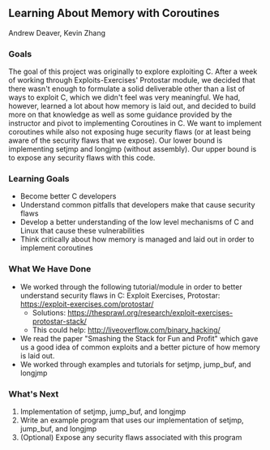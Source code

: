## Learning About Memory with Coroutines 
Andrew Deaver, Kevin Zhang

### Goals

The goal of this project was originally to explore exploiting C. After a week of working through Exploits-Exercises' Protostar module, we decided that there wasn't enough to formulate a solid deliverable other than a list of ways to exploit C, which we didn't feel was very meaningful. We had, however, learned a lot about how memory is laid out, and decided to build more on that knowledge as well as some guidance provided by the instructor and pivot to implementing Coroutines in C. We want to implement coroutines while also not exposing huge security flaws (or at least being aware of the security flaws that we expose). Our lower bound is implementing setjmp and longjmp (without assembly). Our upper bound is to expose any security flaws with this code.

### Learning Goals

- Become better C developers
- Understand common pitfalls that developers make that cause security flaws
- Develop a better understanding of the low level mechanisms of C and Linux that cause these vulnerabilities
- Think critically about how memory is managed and laid out in order to implement coroutines

### What We Have Done 

- We worked through the following tutorial/module in order to better understand security flaws in C: Exploit Exercises, Protostar: https://exploit-exercises.com/protostar/ 
	- Solutions: https://thesprawl.org/research/exploit-exercises-protostar-stack/
	- This could help: http://liveoverflow.com/binary_hacking/
- We read the paper "Smashing the Stack for Fun and Profit" which gave us a good idea of common exploits and a better picture of how memory is laid out.
- We worked through examples and tutorials for setjmp, jump_buf, and longjmp 

### What's Next  

1. Implementation of setjmp, jump_buf, and longjmp
2. Write an example program that uses our implementation of setjmp, jump_buf, and longjmp
3. (Optional) Expose any security flaws associated with this program 
